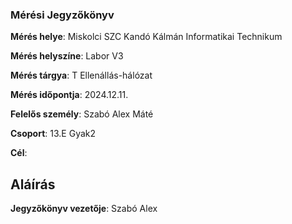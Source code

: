 ### Mérési Jegyzőkönyv

**Mérés helye**: Miskolci SZC Kandó Kálmán Informatikai Technikum 

**Mérés helyszíne**: Labor V3

**Mérés tárgya**: T Ellenállás-hálózat

**Mérés időpontja**: 2024.12.11.

**Felelős személy**: Szabó Alex Máté

**Csoport**: 13.E Gyak2

**Cél**:
















## Aláírás
**Jegyzőkönyv vezetője**: Szabó Alex
